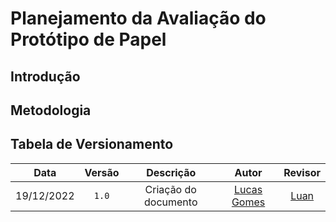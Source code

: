 # Planejamento da Avaliação do Protótipo de Papel

## Introdução

## Metodologia

## Tabela de Versionamento

|    Data    | Versão |                 Descrição                 |               Autor               | Revisor |
| :--------: | :----: | :---------------------------------------: | :-------------------------------: | :-----: |
| 19/12/2022 | `1.0`  | Criação do documento | [Lucas Gomes](https://github.com/lucasgcaldas) | [Luan](https://github.com/Luanmq) |
